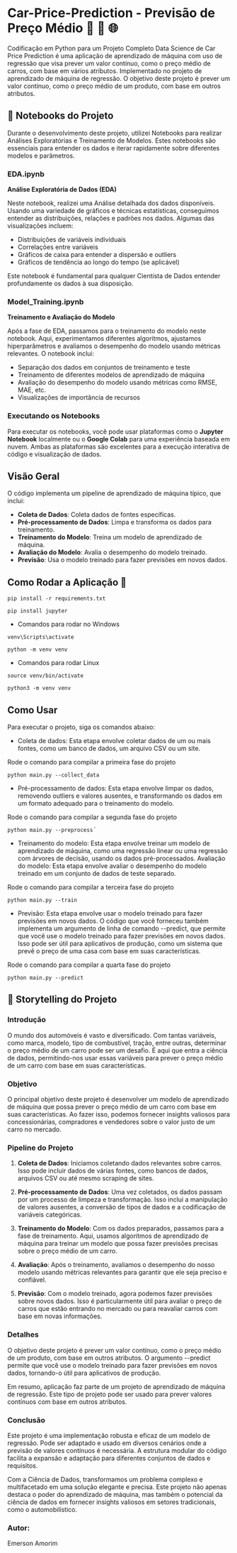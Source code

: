 # Car-Price-Prediction - Previsão de Preço Médio 🚀 🔄 🌐

Codificação em Python para um Projeto Completo Data Science de Car Price Prediction é uma aplicação de aprendizado de máquina com uso de regressão que visa prever um valor contínuo, como o preço médio de carros, com base em vários atributos.
Implementado no projeto de aprendizado de máquina de regressão. O objetivo deste projeto é prever um valor contínuo, como o preço médio de um produto, com base em outros atributos. 


## 📓 Notebooks do Projeto

Durante o desenvolvimento deste projeto, utilizei Notebooks para realizar Análises Exploratórias e Treinamento de Modelos. Estes notebooks são essenciais para entender os dados e iterar rapidamente sobre diferentes modelos e parâmetros.

### EDA.ipynb

**Análise Exploratória de Dados (EDA)**

Neste notebook, realizei uma Análise detalhada dos dados disponíveis. Usando uma variedade de gráficos e técnicas estatísticas, conseguimos entender as distribuições, relações e padrões nos dados. Algumas das visualizações incluem:

- Distribuições de variáveis individuais
- Correlações entre variáveis
- Gráficos de caixa para entender a dispersão e outliers
- Gráficos de tendência ao longo do tempo (se aplicável)

Este notebook é fundamental para qualquer Cientista de Dados entender profundamente os dados à sua disposição.

### Model_Training.ipynb

**Treinamento e Avaliação do Modelo**

Após a fase de EDA, passamos para o treinamento do modelo neste notebook. Aqui, experimentamos diferentes algoritmos, ajustamos hiperparâmetros e avaliamos o desempenho do modelo usando métricas relevantes. O notebook inclui:

- Separação dos dados em conjuntos de treinamento e teste
- Treinamento de diferentes modelos de aprendizado de máquina
- Avaliação do desempenho do modelo usando métricas como RMSE, MAE, etc.
- Visualizações de importância de recursos

### Executando os Notebooks

Para executar os notebooks, você pode usar plataformas como o **Jupyter Notebook** localmente ou o **Google Colab** para uma experiência baseada em nuvem. Ambas as plataformas são excelentes para a execução interativa de código e visualização de dados.



## Visão Geral

O código implementa um pipeline de aprendizado de máquina típico, que inclui:

- **Coleta de Dados**: Coleta dados de fontes específicas.
- **Pré-processamento de Dados**: Limpa e transforma os dados para treinamento.
- **Treinamento do Modelo**: Treina um modelo de aprendizado de máquina.
- **Avaliação do Modelo**: Avalia o desempenho do modelo treinado.
- **Previsão**: Usa o modelo treinado para fazer previsões em novos dados.

##  Como Rodar a Aplicação 🚀

```
pip install -r requirements.txt
```

```
pip install jupyter

```

- Comandos para rodar no Windows
```
venv\Scripts\activate 
```

```
python -m venv venv

```

- Comandos para rodar Linux
```
source venv/bin/activate

```

```
python3 -m venv venv

```


## Como Usar

Para executar o projeto, siga os comandos abaixo:

- Coleta de dados: Esta etapa envolve coletar dados de um ou mais fontes, como um banco de dados, um arquivo CSV ou um site.

Rode o comando para compilar a primeira fase do projeto

```
python main.py --collect_data
```

- Pré-processamento de dados: Esta etapa envolve limpar os dados, removendo outliers e valores ausentes, e transformando os dados em um formato adequado para o treinamento do modelo.

Rode o comando para compilar a segunda fase do projeto
```
python main.py --preprocess´
```

- Treinamento do modelo: Esta etapa envolve treinar um modelo de aprendizado de máquina, como uma regressão linear ou uma regressão com árvores de decisão, usando os dados pré-processados.
Avaliação do modelo: Esta etapa envolve avaliar o desempenho do modelo treinado em um conjunto de dados de teste separado.

Rode o comando para compilar a terceira fase do projeto
```
python main.py --train
```

- Previsão: Esta etapa envolve usar o modelo treinado para fazer previsões em novos dados.
O código que você forneceu também implementa um argumento de linha de comando --predict, que permite que você use o modelo treinado para fazer previsões em novos dados. Isso pode ser útil para aplicativos de produção, como um sistema que prevê o preço de uma casa com base em suas características.

Rode o comando para compilar a quarta fase do projeto
```
python main.py --predict

```

## 📖 Storytelling do Projeto

### Introdução

O mundo dos automóveis é vasto e diversificado. Com tantas variáveis, como marca, modelo, tipo de combustível, tração, entre outras, determinar o preço médio de um carro pode ser um desafio. É aqui que entra a ciência de dados, permitindo-nos usar essas variáveis para prever o preço médio de um carro com base em suas características.

### Objetivo

O principal objetivo deste projeto é desenvolver um modelo de aprendizado de máquina que possa prever o preço médio de um carro com base em suas características. Ao fazer isso, podemos fornecer insights valiosos para concessionárias, compradores e vendedores sobre o valor justo de um carro no mercado.

### Pipeline do Projeto

1. **Coleta de Dados**: Iniciamos coletando dados relevantes sobre carros. Isso pode incluir dados de várias fontes, como bancos de dados, arquivos CSV ou até mesmo scraping de sites.

2. **Pré-processamento de Dados**: Uma vez coletados, os dados passam por um processo de limpeza e transformação. Isso inclui a manipulação de valores ausentes, a conversão de tipos de dados e a codificação de variáveis categóricas.

3. **Treinamento do Modelo**: Com os dados preparados, passamos para a fase de treinamento. Aqui, usamos algoritmos de aprendizado de máquina para treinar um modelo que possa fazer previsões precisas sobre o preço médio de um carro.

4. **Avaliação**: Após o treinamento, avaliamos o desempenho do nosso modelo usando métricas relevantes para garantir que ele seja preciso e confiável.

5. **Previsão**: Com o modelo treinado, agora podemos fazer previsões sobre novos dados. Isso é particularmente útil para avaliar o preço de carros que estão entrando no mercado ou para reavaliar carros com base em novas informações.



### Detalhes
O objetivo deste projeto é prever um valor contínuo, como o preço médio de um produto, com base em outros atributos. 
O argumento --predict permite que você use o modelo treinado para fazer previsões em novos dados, tornando-o útil para aplicativos de produção.

Em resumo, aplicação faz parte de um projeto de aprendizado de máquina de regressão. Este tipo de projeto pode ser usado para prever valores contínuos com base em outros atributos.


### Conclusão
Este projeto é uma implementação robusta e eficaz de um modelo de regressão. Pode ser adaptado e usado em diversos cenários onde a previsão de valores contínuos é necessária. A estrutura modular do código facilita a expansão e adaptação para diferentes conjuntos de dados e requisitos.

Com a Ciência de Dados, transformamos um problema complexo e multifacetado em uma solução elegante e precisa. Este projeto não apenas destaca o poder do aprendizado de máquina, mas também o potencial da ciência de dados em fornecer insights valiosos em setores tradicionais, como o automobilístico.


### Autor:
Emerson Amorim
